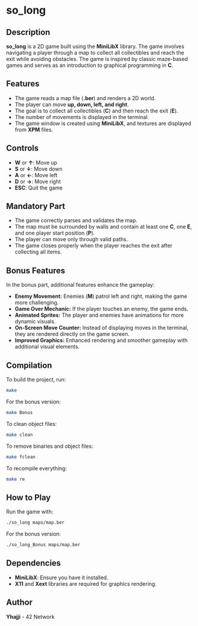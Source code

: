 # so_long

## Description
**so_long** is a 2D game built using the **MiniLibX** library. The game involves navigating a player through a map to collect all collectibles and reach the exit while avoiding obstacles. The game is inspired by classic maze-based games and serves as an introduction to graphical programming in **C**.

## Features
- The game reads a map file (**.ber**) and renders a 2D world.
- The player can move **up, down, left, and right**.
- The goal is to collect all collectibles (**C**) and then reach the exit (**E**).
- The number of movements is displayed in the terminal.
- The game window is created using **MiniLibX**, and textures are displayed from **XPM** files.

## Controls
- **W** or **↑**: Move up
- **S** or **↓**: Move down
- **A** or **←**: Move left
- **D** or **→**: Move right
- **ESC**: Quit the game

## Mandatory Part
- The game correctly parses and validates the map.
- The map must be surrounded by walls and contain at least one **C**, one **E**, and one player start position (**P**).
- The player can move only through valid paths.
- The game closes properly when the player reaches the exit after collecting all items.

## Bonus Features
In the bonus part, additional features enhance the gameplay:
- **Enemy Movement:** Enemies (**M**) patrol left and right, making the game more challenging.
- **Game Over Mechanic:** If the player touches an enemy, the game ends.
- **Animated Sprites:** The player and enemies have animations for more dynamic visuals.
- **On-Screen Move Counter:** Instead of displaying moves in the terminal, they are rendered directly on the game screen.
- **Improved Graphics:** Enhanced rendering and smoother gameplay with additional visual elements.

## Compilation
To build the project, run:
```sh
make
```
For the bonus version:
```sh
make Bonus
```
To clean object files:
```sh
make clean
```
To remove binaries and object files:
```sh
make fclean
```
To recompile everything:
```sh
make re
```

## How to Play
Run the game with:
```sh
./so_long maps/map.ber
```
For the bonus version:
```sh
./so_long_Bonus maps/map.ber
```

## Dependencies
- **MiniLibX**: Ensure you have it installed.
- **X11** and **Xext** libraries are required for graphics rendering.

## Author
**Yhajji** - 42 Network

